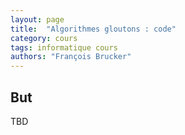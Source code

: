 ```yaml
---
layout: page
title:  "Algorithmes gloutons : code"
category: cours
tags: informatique cours 
authors: "François Brucker"
---
```



## But

TBD
